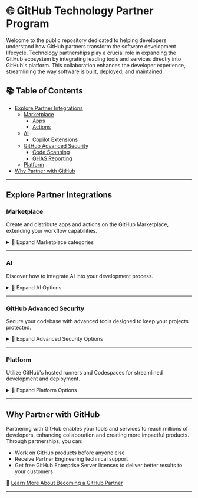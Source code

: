 # 🌐 GitHub Technology Partner Program

Welcome to the public repository dedicated to helping developers understand how GitHub partners transform the software development lifecycle. Technology partnerships play a crucial role in expanding the GitHub ecosystem by integrating leading tools and services directly into GitHub's platform. This collaboration enhances the developer experience, streamlining the way software is built, deployed, and maintained.

## 📚 Table of Contents
- [Explore Partner Integrations](#explore-partner-integrations-🚀)
  - [Marketplace](#marketplace)
    - [Apps](#apps)
    - [Actions](#actions)
  - [AI](#ai)
    - [Copilot Extensions](#copilot-extensions)
  - [GitHub Advanced Security](#github-advanced-security)
    - [Code Scanning](#code-scanning)
    - [GHAS Reporting](#ghas-reporting)
  - [Platform](#platform)
- [Why Partner with GitHub](#why-partner-with-github)

---

## Explore Partner Integrations 

### Marketplace
Create and distribute apps and actions on the GitHub Marketplace, extending your workflow capabilities.

<details>
<summary>🔽 Expand Marketplace categories</summary>

#### [Apps](apps.md)
Integrate your favorite developer tools directly into GitHub to automate tasks, enhance productivity, and improve code quality.

#### [Actions](actions.md)
Simplify your CI/CD pipelines and automate your workflows using GitHub Actions.

</details>

---

### AI 
Discover how to integrate AI into your development process.

<details>
<summary>🔽 Expand AI Options</summary>

#### [Copilot Extensions](copilot-extensions.md)
Learn how to create a Copilot Extension and explore what partners have built.

</details>

---

### GitHub Advanced Security 
Secure your codebase with advanced tools designed to keep your projects protected.

<details>
<summary>🔽 Expand Advanced Security Options</summary>

#### [Secret Scanning](https://docs.github.com/en/code-security/code-scanning)
Learn how to become a secret scanning partner.

#### [GHAS Reporting](GHAS.md)
Learn how to export GHAS alerts into 3rd party platforms.

</details>

---

### Platform 
Utilize GitHub's hosted runners and Codespaces for streamlined development and deployment.

<details>
<summary>🔽 Expand Platform Options</summary>

#### [Codespaces](codespaces.md)
Learn how to create a codespace for your GitHub repository.

#### [Hosted Runners](hosted-runners.md)
Learn how to use GitHub-hosted runners to run your workflows.

</details>

---

## Why Partner with GitHub 
Partnering with GitHub enables your tools and services to reach millions of developers, enhancing collaboration and creating more impactful products. Through partnerships, you can:

- Work on GitHub products before anyone else
- Receive Partner Engineering technical support 
- Get free GitHub Enterprise Server licenses to deliver better results to your customers

🔗 [Learn More About Becoming a GitHub Partner](https://partner.github.com/)

---
